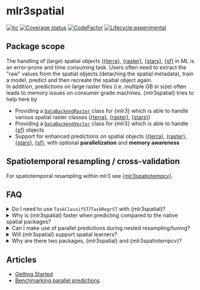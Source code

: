 # mlr3spatial

<!-- badges: start -->

[![tic](https://github.com/mlr-org/mlr3spatial/workflows/tic/badge.svg?branch=main)](https://github.com/mlr-org/mlr3spatial/actions)
[![Coverage status](https://codecov.io/gh/mlr-org/mlr3spatial/branch/main/graph/badge.svg)](https://codecov.io/github/mlr-org/mlr3spatial?branch=main)
[![CodeFactor](https://www.codefactor.io/repository/github/mlr-org/mlr3spatial/badge)](https://www.codefactor.io/repository/github/mlr-org/mlr3spatial)
[![Lifecycle:experimental](https://img.shields.io/badge/lifecycle-experimental-orange.svg)](https://lifecycle.r-lib.org/articles/stages.html#experimental)
<!-- badges: end -->

## Package scope

The handling of (large) spatial objects ([{terra}](https://CRAN.R-project.org/package=terra), [{raster}](https://CRAN.R-project.org/package=raster), [{stars}](https://CRAN.R-project.org/package=stars), [{sf}](https://CRAN.R-project.org/package=sf) in ML is an error-prone and time consuming task.
Users often need to extract the "raw" values from the spatial objects (detaching the spatial metadata), train a model, predict and then recreate the spatial object again.  
In addition, predictions on large raster files (i.e. multiple GB in size) often leads to memory issues on consumer grade machines.
{mlr3spatial} tries to help here by

- Providing a [`DataBackendRaster`](https://mlr3.mlr-org.com/reference/DataBackend.html) class for {mlr3} which is able to handle various spatial raster classes ([{terra}](https://CRAN.R-project.org/package=terra), [{raster}](https://CRAN.R-project.org/package=raster), [{stars}](https://CRAN.R-project.org/package=stars))
- Providing a [`DataBackendVector`](https://mlr3.mlr-org.com/reference/DataBackend.html) class for {mlr3} which is able to handle [{sf}](https://CRAN.R-project.org/package=sf) objects
- Support for enhanced predictions on spatial objects ([{terra}](https://CRAN.R-project.org/package=terra), [{raster}](https://CRAN.R-project.org/package=raster), [{stars}](https://CRAN.R-project.org/package=stars), [{sf}](https://CRAN.R-project.org/package=sf), with optional **parallelization** and **memory awareness**

## Spatiotemporal resampling / cross-validation

For spatiotemporal resampling within mlr3 see [{mlr3spatiotempcv}](https://github.com/mlr-org/mlr3spatiotempcv).

## FAQ

<details>
  <summary>Do I need to use <code>TaskClassifST</code>/<code>TaskRegrST</code> with {mlr3spatial}?</summary>
  <br>
    No, you can use `TaskClassif` and `TaskRegr`. However, their `*ST` equivalents will also work.
    When we introduced the `*ST` tasks, we had no support for spatial backends yet and there was a need to store the spatial information somewhere.
</details>

<details>
  <summary>Why is {mlr3spatial} faster when predicting compared to the native spatial packages?</summary>
  <br>
  {mlr3spatial} makes use of the parallel prediction heuristic within {mlr3}.
  This one makes use of the {future} and {data.table} packages for parallelization and data handling.
  If {mlr3spatial} is faster, than this way seems to be more efficient than the parallelization built into the respective other packages.
</details>

<details>
  <summary>Can I make use of parallel predictions during nested resampling/tuning?</summary>
  <br>
  Yes, {mlr3} supports (nested) parallelization via the {future} framework.
  Watch out for required resources when having multiple parallelized layers.
</details>

<details>
  <summary>Will {mlr3spatial} support spatial learners?</summary>
  <br>
 Eventually. It is not yet clear whether these would live in {mlr3extralearners} or in {mlr3spatial}.
 So far there are none yet.
</details>

<details>
  <summary>Why are there two packages, {mlr3spatial} and {mlr3spatiotempcv}?</summary>
  <br>
  {mlr3spatiotempcv} is solely devoted to resampling techniques.
  There are quite a few and keeping packages small is one of the development philosophies of the mlr3 framework.
  Also back in the days when {mlr3spatiotempcv} was developed it was not yet clear how we want to structure additional spatial components such as prediction support for spatial classes and so on.
</details>

## Articles

- [Getting Started](https://mlr3spatial.mlr-org.com/articles/mlr3spatial.html)
- [Benchmarking parallel predictions](https://mlr3spatial.mlr-org.com/articles/benchmark.html)
